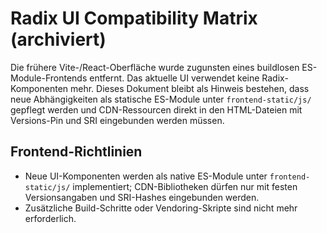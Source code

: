 # Radix UI Compatibility Matrix (archiviert)

Die frühere Vite-/React-Oberfläche wurde zugunsten eines buildlosen ES-Module-Frontends entfernt. Das aktuelle UI verwendet keine Radix-Komponenten mehr. Dieses Dokument bleibt als Hinweis bestehen, dass neue Abhängigkeiten als statische ES-Module unter `frontend-static/js/` gepflegt werden und CDN-Ressourcen direkt in den HTML-Dateien mit Versions-Pin und SRI eingebunden werden müssen.

## Frontend-Richtlinien

- Neue UI-Komponenten werden als native ES-Module unter `frontend-static/js/` implementiert; CDN-Bibliotheken dürfen nur mit festen Versionsangaben und SRI-Hashes eingebunden werden.
- Zusätzliche Build-Schritte oder Vendoring-Skripte sind nicht mehr erforderlich.

